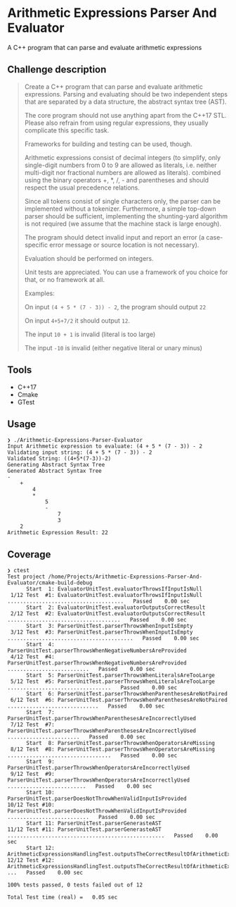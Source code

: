 # Arithmetic Expressions Parser And Evaluator
A C++ program that can parse and evaluate arithmetic expressions


## Challenge description

>Create a C++ program that can parse and evaluate arithmetic expressions.
>Parsing and evaluating should be two independent steps that are separated
>by a data structure, the abstract syntax tree (AST).
>
>The core program should not use anything apart from the C++17 STL.
>Please also refrain from using regular expressions, they usually
>complicate this specific task.
>
>Frameworks for building and testing can be used, though.
>
>Arithmetic expressions consist of decimal integers (to simplify,
>only single-digit numbers from 0 to 9 are allowed as literals, i.e. neither
>multi-digit nor fractional numbers are allowed as literals).
>combined using the binary operators +, *, /, - and parentheses
>and should respect the usual precedence relations.
>
>Since all tokens consist of single characters only, the parser
>can be implemented without a tokenizer. Furthermore, a simple
>top-down parser should be sufficient, implementing the shunting-yard
>algorithm is not required (we assume that the machine stack is
>large enough).
>
>The program should detect invalid input and report an error
>(a case-specific error message or source location is not necessary).
>
>Evaluation should be performed on integers.
>
>Unit tests are appreciated. You can use a framework of you choice for that,
>or no framework at all.
>
>Examples:
>
>On input `(4 + 5 * (7 - 3)) - 2`, the program should output `22`
>
>On input `4+5+7/2` it should output `12`.
>
>The input `10 + 1` is invalid (literal is too large)
>
>The input `-10` is invalid (either negative literal or unary minus)


## Tools
* C++17
* Cmake
* GTest

## Usage
```
❯ ./Arithmetic-Expressions-Parser-Evaluator
Input Arithmetic expression to evaluate: (4 + 5 * (7 - 3)) - 2
Validating input string: (4 + 5 * (7 - 3)) - 2
Validated String: ((4+5*(7-3))-2)
Generating Abstract Syntax Tree
Generated Abstract Syntax Tree
-
    +
        4
        *
            5
            -
                7
                3
    2
Arithmetic Expression Result: 22

```

## Coverage
```
❯ ctest
Test project /home/Projects/Arithmetic-Expressions-Parser-And-Evaluator/cmake-build-debug
      Start  1: EvaluatorUnitTest.evaluatorThrowsIfInputIsNull
 1/12 Test  #1: EvaluatorUnitTest.evaluatorThrowsIfInputIsNull .....................................   Passed    0.00 sec
      Start  2: EvaluatorUnitTest.evaluatorOutputsCorrectResult
 2/12 Test  #2: EvaluatorUnitTest.evaluatorOutputsCorrectResult ....................................   Passed    0.00 sec
      Start  3: ParserUnitTest.parserThrowsWhenInputIsEmpty
 3/12 Test  #3: ParserUnitTest.parserThrowsWhenInputIsEmpty ........................................   Passed    0.00 sec
      Start  4: ParserUnitTest.parserThrowsWhenNegativeNumbersAreProvided
 4/12 Test  #4: ParserUnitTest.parserThrowsWhenNegativeNumbersAreProvided ..........................   Passed    0.00 sec
      Start  5: ParserUnitTest.parserThrowsWhenLiteralsAreTooLarge
 5/12 Test  #5: ParserUnitTest.parserThrowsWhenLiteralsAreTooLarge .................................   Passed    0.00 sec
      Start  6: ParserUnitTest.parserThrowsWhenParenthesesAreNotPaired
 6/12 Test  #6: ParserUnitTest.parserThrowsWhenParenthesesAreNotPaired .............................   Passed    0.00 sec
      Start  7: ParserUnitTest.parserThrowsWhenParenthesesAreIncorrectlyUsed
 7/12 Test  #7: ParserUnitTest.parserThrowsWhenParenthesesAreIncorrectlyUsed .......................   Passed    0.00 sec
      Start  8: ParserUnitTest.parserThrowsWhenOperatorsAreMissing
 8/12 Test  #8: ParserUnitTest.parserThrowsWhenOperatorsAreMissing .................................   Passed    0.00 sec
      Start  9: ParserUnitTest.parserThrowsWhenOperatorsAreIncorrectlyUsed
 9/12 Test  #9: ParserUnitTest.parserThrowsWhenOperatorsAreIncorrectlyUsed .........................   Passed    0.00 sec
      Start 10: ParserUnitTest.parserDoesNotThrowWhenValidInputIsProvided
10/12 Test #10: ParserUnitTest.parserDoesNotThrowWhenValidInputIsProvided ..........................   Passed    0.00 sec
      Start 11: ParserUnitTest.parserGenerasteAST
11/12 Test #11: ParserUnitTest.parserGenerasteAST ..................................................   Passed    0.00 sec
      Start 12: ArithmeticExpressionsHandlingTest.outputsTheCorrectResultOfArithmeticExpressions
12/12 Test #12: ArithmeticExpressionsHandlingTest.outputsTheCorrectResultOfArithmeticExpressions ...   Passed    0.00 sec

100% tests passed, 0 tests failed out of 12

Total Test time (real) =   0.05 sec
```
